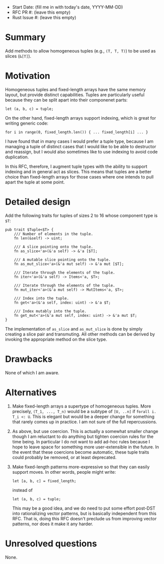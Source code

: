 - Start Date: (fill me in with today's date, YYYY-MM-DD)
- RFC PR #: (leave this empty)
- Rust Issue #: (leave this empty)

# Summary

Add methods to allow homogeneous tuples (e.g., `(T, T, T)`) to be used
as slices (`&[T]`).

# Motivation

Homogeneous tuples and fixed-length arrays have the same memory
layout, but provide distinct capabilities. Tuples are particularly
useful because they can be split apart into their componenet parts:

    let (a, b, c) = tuple;
    
On the other hand, fixed-length arrays support indexing, which is
great for writing generic code:

    for i in range(0, fixed_length.len()) { ... fixed_length[i] ... }
    
I have found that in many cases I would prefer a tuple type, because I
am managing a tuple of distinct cases that I would like to be able to
destructor and reassign, but I would also sometimes like to use
indexing to avoid code duplication.

In this RFC, therefore, I augment tuple types with the ability to
support indexing and in general act as slices. This means that tuples
are a better choice than fixed-length arrays for those cases where one
intends to pull apart the tuple at some point.
    
# Detailed design

Add the following traits for tuples of sizes 2 to 16 whose component
type is `$T`:

```
pub trait $Tuple<$T> {
    /// Number of elements in the tuple.
    fn len(&self) -> uint;

    /// A slice pointing onto the tuple.
    fn as_slice<'a>(&'a self) -> &'a [$T];
    
    /// A mutable slice pointing onto the tuple.
    fn as_mut_slice<'a>(&'a mut self) -> &'a mut [$T];

    /// Iterate through the elements of the tuple.
    fn iter<'a>(&'a self) -> Items<'a, $T>;
    
    /// Iterate through the elements of the tuple.
    fn mut_iter<'a>(&'a mut self) -> MutItems<'a, $T>;
    
    /// Index into the tuple.
    fn get<'a>(&'a self, index: uint) -> &'a $T;
    
    /// Index mutably into the tuple.
    fn get_mut<'a>(&'a mut self, index: uint) -> &'a mut $T;
}
```

The implementation of `as_slice` and `as_mut_slice` is done by simply
creating a slice pair and transmuting. All other methods can be
derived by invoking the appropriate method on the slice type.

# Drawbacks

None of which I am aware.

# Alternatives

1. Make fixed-length arrays a supertype of homogeneous tuples.  More
   precisely, `(T_1, ..., T_n)` would be a subtype of `[U, ..n]` if
   `forall i. T_i <: U`. This is elegant but would be a deeper change
   for something that rarely comes up in practice. I am not sure of
   the full repercussions.
  
2. As above, but use coercion. This is actually a somewhat smaller
   change though I am reluctant to do anything but tighten coercion
   rules for the time being. In particular I do not want to add ad-hoc
   rules because I hope to leave space for something more
   user-extensible in the future. In the event that these coercions
   become automatic, these tuple traits could probably be removed, or
   at least deprecated.

3. Make fixed-length patterns more-expressive so that they can easily
   support moves. In other words, people might write:
   
       let [a, b, c] = fixed_length;
       
   instead of
   
       let (a, b, c) = tuple;
       
   This may be a good idea, and we do need to put some effort post-DST
   into rationalizing vector patterns, but is basically independent
   from this RFC. That is, doing this RFC doesn't preclude us from
   improving vector patterns, nor does it make it any harder.

# Unresolved questions

None.
